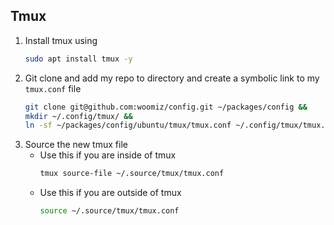 ## Tmux
1. Install tmux using
    ```sh
    sudo apt install tmux -y
    ``` 
1. Git clone and add my repo to directory and create a symbolic link to my `tmux.conf` file
    ```sh
    git clone git@github.com:woomiz/config.git ~/packages/config &&
    mkdir ~/.config/tmux/ &&
    ln -sf ~/packages/config/ubuntu/tmux/tmux.conf ~/.config/tmux/tmux.conf
    ```
1. Source the new tmux file
   - Use this if you are inside of tmux
     ```sh
     tmux source-file ~/.source/tmux/tmux.conf
     ```
   - Use this if you are outside of tmux
     ```sh
     source ~/.source/tmux/tmux.conf
     ```
